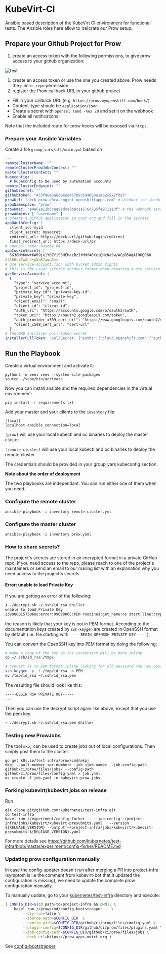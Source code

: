 # KubeVirt-CI

Ansible based description of the KubeVirt CI environment for functional tests.
The Ansible roles here allow to (re)crate our Prow setup.

## Prepare your Github Project for Prow

1. create an access token with the following permissions, to give prow access
   to your github organization:

![test](personal_access_token.png)

1. create an access token or use the one you created above. Prow needs the
   `public_repo` permission.
2. register the Prow callback URL in your github project

 * Fill in your callback URL (e.g. `https://prow.myopenshift.com/hook/`)
 * Content-type should be `application/json`
 * Create a secret with `openssl rand -hex 20` and set it on the webhook
 * Enable all notifications

Note that the included route for prow hooks will be exposed via `https`.

### Prepare your Ansible Variables

Create a file `group_vars/all/main.yml` based on

```yaml
---
remoteClusterName: ""
remoteClusterProwJobsContext: ""
masterClusterContext: ""
kubeconfig: |
  # kubeconfig to be used by automation accounts
remoteClusterEndpoint: ""
githubSecret: ""
githubToken: "453f86e8a6c9eed45789c689089e1eb2w9x2fda3"
prowUrl: "deck-prow.e8ca.engint.openshiftapps.com" # without the /hook subpath
prowNamespace: "prow"
prowHmac: "e4a61a12b5cae91dca3b8c1a576c735fe971110f" # the webhook secret generated
prowAdmins: [ "username" ]
# create a github application in your org and fill in the secrets
appOAuthConfig: |
  client_id: myid
  client_secret: mysecret
  redirect_url: https://deck-url/github-login/redirect
  final_redirect_url: https://deck-url/pr
# openssl rand -base64 64
appCookieSecret: |
  6G38MhKmwr6AR9je1YbZfiSSHEMazBzItMHfA0XeiQNzNaSw/ACp05WqAIOUQR60
XlA8HciTwAh/+pNhR7aquA==
# gce service-account.json with bucket admin rights
# this is the usual service account format when creating a gce service account
gcsServiceAccount: |
  {
    "type": "service_account",
    "project_id": "project-id",
    "private_key_id": "private-key-id",
    "private_key": "private-key",
    "client_email": "email",
    "client_id": "client-id",
    "auth_uri": "https://accounts.google.com/o/oauth2/auth",
    "token_uri": "https://oauth2.googleapis.com/token",
    "auth_provider_x509_cert_url": "https://www.googleapis.com/oauth2/v1/certs",
    "client_x509_cert_url": "cert-url"
  }
# the OKD installer pull token secret
installerPullToken: 'pullSecret: {"auths":{"cloud.openshift.com":{"auth":"test","email":"test@test.com"},"quay.io":{"auth":"test","email":"test@test.com"}}}'
```

## Run the Playbook

Create a virtual environment and activate it:
```
python3 -m venv venv --system-site-packages
source ./venv/bin/activate
```
Now you can install ansible and the required dependencies in the virtual environment:
```
pip install -r requirements.txt
```

Add your master and your clients to the `inventory` file:

```
[local]
localhost ansible_connection=local
```

`[prow]` will use your local kubectl and oc binaries to deploy the master cluster.

`[remote-cluster]` will use your local kubectl and oc binaries to deploy the remote cluster.

The credentials should be provided in your group_vars kubeconfig section.

<b>Note about the order of deployment</b>

The two playbooks are independant. You can run either one of them when you need.

### Configure the remote cluster

```
ansible-playbook -i inventory remote-cluster.yml
```

### Configure the master cluster


```
ansible-playbook -i inventory prow.yaml
```

### How to share secrets?

The project's secrets are stored in an encrypted format in a private GitHub repo.
If you need access to the repo, please reach to one of the project's maintainers
or send an email to our mailing list with an explanation why you need access to
the project's secrets.

#### Error: unable to load Private Key
If you are getting an error of the following:

```bash
❯ ./decrypt.sh ~/.ssh/id_rsa dhiller
unable to load Private Key
139888015738688:error:0909006C:PEM routines:get_name:no start line:crypto/pem/pem_lib.c:745:Expecting: ANY PRIVATE KEY
```

the reason is likely that your key is not in PEM format. According to the documentation keys created by `ssh-keygen` are created in OpenSSH format by default (i.e. file starting with `-----BEGIN OPENSSH PRIVATE KEY-----`).

You can convert the OpenSSH key into PEM format by doing the following:

```bash
# make a copy of the key as the conversion will be done inline
cp ~/.ssh/id_rsa /tmp/

# convert it to pem format inline (asking for old password and new password)
ssh-keygen -p -f /tmp/id_rsa -m PEM
mv /tmp/id_rsa ~/.ssh/id_rsa.pem
```
The resulting file should look like this:

```bash
-----BEGIN RSA PRIVATE KEY-----
...
```

Then you can use the decrypt script again like above, except that you use the pem key:

```bash
> ./decrypt.sh ~/.ssh/id_rsa.pem dhiller
```

### Testing new ProwJobs

The tool `mkpj` can be used to create jobs out of local configurations. Then
simply post them to the cluster:

```
go get k8s.io/test-infra/prow/cmd/mkpj
mkpj --pull-number <pr-number> -job <job-name>  -job-config-path github/ci/prow/files/jobs/ --config-path github/ci/prow/files/config.yaml > job.yaml
oc create -f job.yaml -n kubevirt-prow-jobs
```

### Forking kubevirt/kubevirt jobs on release

Run

```
git clone git@github.com:kubernetes/test-infra.git
cd test-infra
bazel run //experiment/config-forker -- --job-config ~/project-infra/jobs/kubevirt/kubevirt-presubmits.yaml   --version ${RELEASE_VERSION} --output ~/project-infra/jobs/kubevirt/kubevirt-presubmits-${RELEASE_VERSION}.yaml
```

For more details see https://github.com/kubernetes/test-infra/blob/master/experiment/config-forker/README.md


### Updating prow configuration manually

In case the config-updater doesn't run after merging a PR into
project-infra (symptom is i.e the comment from kubevirt-bot that it updated the configuration is missing), we need to update the complete prow configuration
manually.

To manually update, go to your [kubernetes/test-infra](https://github.com/kubernetes/test-infra/) directory and execute:

```bash
( CONFIG_DIR=$(cd path-to/project-infra && pwd); \
    bazel run //prow/cmd/config-bootstrapper -- \
        --dry-run=false \
        --source-path=$CONFIG_DIR  \
        --config-path=$CONFIG_DIR/github/ci/prow/files/config.yaml \
        --plugin-config=$CONFIG_DIR/github/ci/prow/files/plugins.yaml \
        --job-config-path=$CONFIG_DIR/github/ci/prow/files/jobs \
        --deck-url=https://prow.apps.ovirt.org )
```

See [config-bootstrapper](https://github.com/kubernetes/test-infra/tree/master/prow/cmd/config-bootstrapper)
